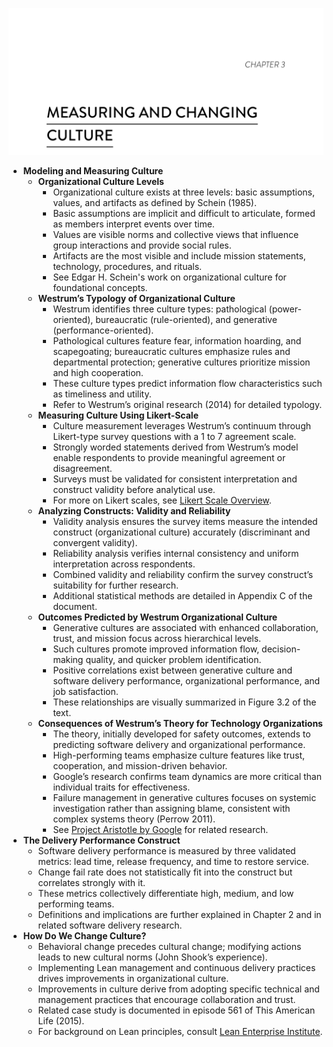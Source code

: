 ![culture-ch03](culture-ch03.best.png)

- **Modeling and Measuring Culture**
  - **Organizational Culture Levels**
    - Organizational culture exists at three levels: basic assumptions, values, and artifacts as defined by Schein (1985).  
    - Basic assumptions are implicit and difficult to articulate, formed as members interpret events over time.  
    - Values are visible norms and collective views that influence group interactions and provide social rules.  
    - Artifacts are the most visible and include mission statements, technology, procedures, and rituals.  
    - See Edgar H. Schein's work on organizational culture for foundational concepts.  
  - **Westrum’s Typology of Organizational Culture**
    - Westrum identifies three culture types: pathological (power-oriented), bureaucratic (rule-oriented), and generative (performance-oriented).  
    - Pathological cultures feature fear, information hoarding, and scapegoating; bureaucratic cultures emphasize rules and departmental protection; generative cultures prioritize mission and high cooperation.  
    - These culture types predict information flow characteristics such as timeliness and utility.  
    - Refer to Westrum’s original research (2014) for detailed typology.  
  - **Measuring Culture Using Likert-Scale**
    - Culture measurement leverages Westrum’s continuum through Likert-type survey questions with a 1 to 7 agreement scale.  
    - Strongly worded statements derived from Westrum’s model enable respondents to provide meaningful agreement or disagreement.  
    - Surveys must be validated for consistent interpretation and construct validity before analytical use.  
    - For more on Likert scales, see [Likert Scale Overview](https://en.wikipedia.org/wiki/Likert_scale).  
  - **Analyzing Constructs: Validity and Reliability**
    - Validity analysis ensures the survey items measure the intended construct (organizational culture) accurately (discriminant and convergent validity).  
    - Reliability analysis verifies internal consistency and uniform interpretation across respondents.  
    - Combined validity and reliability confirm the survey construct’s suitability for further research.  
    - Additional statistical methods are detailed in Appendix C of the document.  
  - **Outcomes Predicted by Westrum Organizational Culture**
    - Generative cultures are associated with enhanced collaboration, trust, and mission focus across hierarchical levels.  
    - Such cultures promote improved information flow, decision-making quality, and quicker problem identification.  
    - Positive correlations exist between generative culture and software delivery performance, organizational performance, and job satisfaction.  
    - These relationships are visually summarized in Figure 3.2 of the text.  
  - **Consequences of Westrum’s Theory for Technology Organizations**
    - The theory, initially developed for safety outcomes, extends to predicting software delivery and organizational performance.  
    - High-performing teams emphasize culture features like trust, cooperation, and mission-driven behavior.  
    - Google’s research confirms team dynamics are more critical than individual traits for effectiveness.  
    - Failure management in generative cultures focuses on systemic investigation rather than assigning blame, consistent with complex systems theory (Perrow 2011).  
    - See [Project Aristotle by Google](https://rework.withgoogle.com/print/guides/5721312655835136/) for related research.  
- **The Delivery Performance Construct**
  - Software delivery performance is measured by three validated metrics: lead time, release frequency, and time to restore service.  
  - Change fail rate does not statistically fit into the construct but correlates strongly with it.  
  - These metrics collectively differentiate high, medium, and low performing teams.  
  - Definitions and implications are further explained in Chapter 2 and in related software delivery research.  
- **How Do We Change Culture?**
  - Behavioral change precedes cultural change; modifying actions leads to new cultural norms (John Shook’s experience).  
  - Implementing Lean management and continuous delivery practices drives improvements in organizational culture.  
  - Improvements in culture derive from adopting specific technical and management practices that encourage collaboration and trust.  
  - Related case study is documented in episode 561 of This American Life (2015).  
  - For background on Lean principles, consult [Lean Enterprise Institute](https://www.lean.org).

